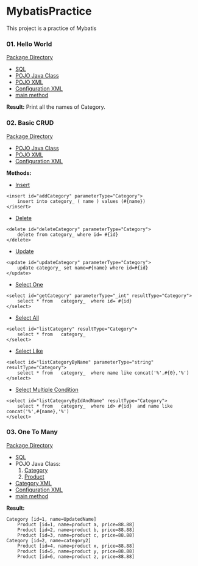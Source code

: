 # MybatisPractice
This project is a practice of Mybatis

### 01. Hello World
[Package Directory](./src/hello_world)
- [SQL](./src/hello_world/.sql)
- [POJO Java Class](./src/hello_world/Category.java)
- [POJO XML](./src/hello_world/Category.xml)
- [Configuration XML](./src/hello_world/helloWorld-config.xml)
- [main method](./src/hello_world/Main.java)

__Result:__ Print all the names of Category.

### 02. Basic CRUD
[Package Directory](./src/basic_CRUD)
- [POJO Java Class](./src/basic_CRUD/Category.java)
- [POJO XML](./src/basic_CRUD/Category.xml)
- [Configuration XML](./src/basic_CRUD/basicCRUD-config.xml)

__Methods:__
- [Insert](./src/basic_CRUD/Insert.java)
```
<insert id="addCategory" parameterType="Category">
    insert into category_ ( name ) values (#{name})
</insert>
```
- [Delete](./src/basic_CRUD/Delete.java)
```
<delete id="deleteCategory" parameterType="Category">
    delete from category_ where id= #{id}
</delete>
```
- [Update](./src/basic_CRUD/Update.java)
```
<update id="updateCategory" parameterType="Category">
    update category_ set name=#{name} where id=#{id}
</update>
```
- [Select One](./src/basic_CRUD/GetOne.java)
```
<select id="getCategory" parameterType="_int" resultType="Category">
    select * from   category_  where id= #{id}
</select>
```
- [Select All](./src/basic_CRUD/GetAll.java)
```
<select id="listCategory" resultType="Category">
    select * from   category_
</select>
```
- [Select Like](./src/basic_CRUD/GetLike.java)
```
<select id="listCategoryByName" parameterType="string" resultType="Category">
    select * from   category_  where name like concat('%',#{0},'%')
</select>
```
- [Select Multiple Condition](./src/basic_CRUD/GetMultipleCondition.java)
```
<select id="listCategoryByIdAndName" resultType="Category">
    select * from   category_  where id> #{id}  and name like concat('%',#{name},'%')
</select>
```

### 03. One To Many
[Package Directory](./src/one_to_many)
- [SQL](./src/one_to_many/.sql)
- POJO Java Class:
    1. [Category](./src/one_to_many/Category.java)
    2. [Product](./src/one_to_many/Product.java)
- [Category XML](./src/one_to_many/Category.xml)
- [Configuration XML](./src/one_to_many/oneToMany-config.xml)
- [main method](./src/one_to_many/Main.java)

__Result:__ 
```
Category [id=1, name=UpdatedName]
	Product [id=1, name=product a, price=88.88]
	Product [id=2, name=product b, price=88.88]
	Product [id=3, name=product c, price=88.88]
Category [id=2, name=category2]
	Product [id=4, name=product x, price=88.88]
	Product [id=5, name=product y, price=88.88]
	Product [id=6, name=product z, price=88.88]
```